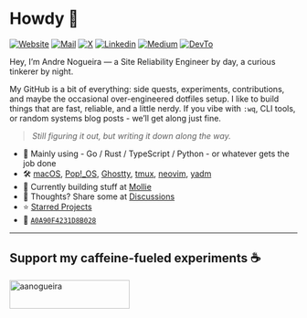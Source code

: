 # Howdy :wave:

[![Website](https://img.shields.io/badge/-techquests.dev-121416?style=flat&logo=Google-Chrome&logoColor=white)](https://techquests.dev)
[![Mail](https://img.shields.io/badge/-aanogueira-121416?logo=protonmail&logoColor=fff)](mailto:aanogueira@protonmail.com)
[![X](https://img.shields.io/badge/0xaanogueira-121416?logo=X&logoColor=white)](https://x.com/0xaanogueira)
[![Linkedin](https://custom-icon-badges.demolab.com/badge/andre--a--nogueira-121416?logo=linkedin-white&logoColor=fff)](https://www.linkedin.com/in/andre-a-nogueira/)
[![Medium](https://img.shields.io/badge/-aanogueira-121416?logo=medium&logoColor=white)](https://medium.com/@aanogueira)
[![DevTo](https://img.shields.io/badge/-aanogueira-121416?logo=devdotto&logoColor=white)](https://dev.to/aanogueira)

Hey, I’m Andre Nogueira — a Site Reliability Engineer by day, a curious tinkerer by night.

My GitHub is a bit of everything: side quests, experiments, contributions, and maybe the occasional over-engineered dotfiles setup. I like to build things that are fast, reliable, and a little nerdy. If you vibe with `:wq`, CLI tools, or random systems blog posts - we’ll get along just fine.

> _Still figuring it out, but writing it down along the way._

- :brain: Mainly using - Go / Rust / TypeScript / Python - or whatever gets the job done    
- :hammer_and_wrench: [macOS](https://apple.com/macos/macos-sequoia/), [Pop!_OS](https://system76.com/pop/), [Ghostty](https://ghostty.org/), [tmux](https://github.com/tmux/tmux/wiki), [neovim](https://neovim.io/), [yadm](https://github.com/TheLocehiliosan/yadm)
- :seedling: Currently building stuff at [Mollie](https://mollie.com)
- :thought_balloon: Thoughts? Share some at [Discussions](https://github.com/aanogueira/aanogueira/discussions/new/choose)
- :star: [Starred Projects](AWESOME-STARS.md)
- :closed_lock_with_key: [`A0A90F4231D8B028`](https://github.com/aanogueira.gpg)

---

## Support my caffeine-fueled experiments :coffee:

<a href="https://www.buymeacoffee.com/aanogueira"> <img align="left" src="https://cdn.buymeacoffee.com/buttons/v2/default-yellow.png" height="50" width="210" alt="aanogueira" /></a>
